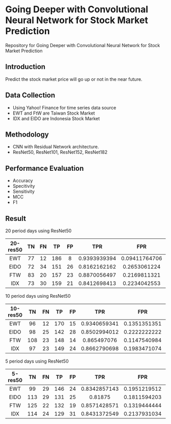 # Going Deeper with Convolutional Neural Network for Stock Market Prediction
Repository for Going Deeper with Convolutional Neural Network for Stock Market Prediction

## Introduction
Predict the stock market price will go up or not in the near future.

## Data Collection
- Using Yahoo! Finance for time series data source
- EWT and FtW are Taiwan Stock Market
- IDX and EIDO are Indonesia Stock Market

## Methodology
- CNN with Residual Network architecture.
- ResNet50, ResNet101, ResNet152, ResNet182

## Performance Evaluation
- Accuracy
- Specitivity
- Sensitivity
- MCC
- F1

## Result
20 period days using ResNet50

| 20-res50 | TN | FN |  TP | FP |      TPR     |      FPR      |   Acc  |   Spe  |  Sens  |   MCC  |   F1   |
|:--------:|:--:|:--:|:---:|:--:|:------------:|:-------------:|:------:|:------:|:------:|:------:|:------:|
| EWT      | 77 | 12 | 186 | 8  | 0.9393939394 | 0.09411764706 | 92.90% | 90.60% | 93.90% | 83.50% | 93.00% |
| EIDO     | 72 | 34 | 151 | 26 | 0.8162162162 | 0.2653061224  | 78.80% | 73.50% | 81.60% | 54.20% | 79.00% |
| FTW      | 83 | 20 | 157 | 23 | 0.8870056497 | 0.2169811321  | 84.80% | 78.30% | 88.70% | 67.40% | 85.00% |
| IDX      | 73 | 30 | 159 | 21 | 0.8412698413 | 0.2234042553  | 82.00% | 77.70% | 84.10% | 60.50% | 82.00% |

10 period days using ResNet50

| 10-res50 |  TN | FN |  TP | FP |      TPR     |      FPR     |   Acc  |   Spe  |  Sens  |   MCC  |   F1   |
|:--------:|:---:|:--:|:---:|:--:|:------------:|:------------:|:------:|:------:|:------:|:------:|:------:|
| EWT      | 96  | 12 | 170 | 15 | 0.9340659341 | 0.1351351351 | 90.80% | 86.50% | 93.40% | 80.30% | 91.00% |
| EIDO     | 98  | 25 | 142 | 28 | 0.8502994012 | 0.2222222222 | 81.90% | 77.80% | 85.00% | 63.00% | 82.00% |
| FTW      | 108 | 23 | 148 | 14 | 0.865497076  | 0.1147540984 | 87.40% | 88.50% | 86.50% | 74.40% | 87.00% |
| IDX      | 97  | 23 | 149 | 24 | 0.8662790698 | 0.1983471074 | 84.00% | 80.20% | 86.60% | 66.90% | 84.00% |

5 period days using ResNet50

| 5-res50 |  TN | FN |  TP | FP |      TPR     |      FPR     |   Acc  |   Spe  |  Sens  |   MCC  |   F1   |
|:-------:|:---:|:--:|:---:|:--:|:------------:|:------------:|:------:|:------:|:------:|:------:|:------:|
| EWT     | 99  | 29 | 146 | 24 | 0.8342857143 | 0.1951219512 | 82.20% | 80.50% | 83.40% | 63.60% | 82.00% |
| EIDO    | 113 | 29 | 131 | 25 | 0.81875      | 0.1811594203 | 81.90% | 81.90% | 81.90% | 63.70% | 82.00% |
| FTW     | 125 | 22 | 132 | 19 | 0.8571428571 | 0.1319444444 | 86.20% | 86.80% | 85.70% | 72.50% | 86.00% |
| IDX     | 114 | 24 | 129 | 31 | 0.8431372549 | 0.2137931034 | 81.50% | 78.60% | 84.30% | 63.10% | 82.00% |
